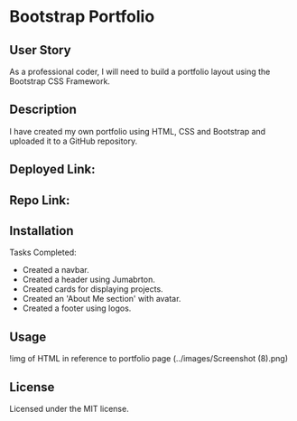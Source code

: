 # Bootstrap Portfolio 

## User Story

As a professional coder, I will need to build a portfolio layout using the Bootstrap CSS Framework.

## Description

I have created my own portfolio using HTML, CSS and Bootstrap and uploaded it to a GitHub repository. 

## Deployed Link:


## Repo Link:


## Installation

Tasks Completed:

- Created a navbar.
- Created a header using Jumabrton.
- Created cards for displaying projects.
- Created an 'About Me section' with avatar. 
- Created a footer using logos. 

## Usage

!img of HTML in reference to portfolio page (../images/Screenshot (8).png)

## License 

Licensed under the MIT license.